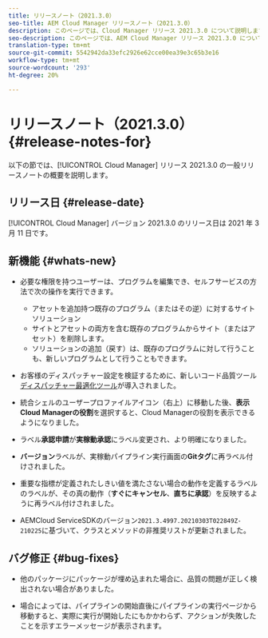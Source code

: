 ```yaml
---
title: リリースノート（2021.3.0）
seo-title: AEM Cloud Manager リリースノート（2021.3.0）
description: このページでは、Cloud Manager リリース 2021.3.0 について説明します。
seo-description: このページでは、AEM Cloud Manager リリース 2021.3.0 について説明します。
translation-type: tm+mt
source-git-commit: 5542942da33efc2926e62cce00ea39e3c65b3e16
workflow-type: tm+mt
source-wordcount: '293'
ht-degree: 20%

---
```


# リリースノート（2021.3.0） {#release-notes-for}

以下の節では、[!UICONTROL Cloud Manager] リリース 2021.3.0 の一般リリースノートの概要を説明します。

## リリース日 {#release-date}

[!UICONTROL Cloud Manager] バージョン 2021.3.0 のリリース日は 2021 年 3 月 11 日です。

## 新機能 {#whats-new}

* 必要な権限を持つユーザーは、プログラムを編集でき、セルフサービスの方法で次の操作を実行できます。

   * アセットを追加持つ既存のプログラム（またはその逆）に対するサイトソリューション
   * サイトとアセットの両方を含む既存のプログラムからサイト（またはアセット）を削除します。
   * ソリューションの追加（戻す）は、既存のプログラムに対して行うことも、新しいプログラムとして行うこともできます。

* お客様のディスパッチャー設定を検証するために、新しいコード品質ツール[ディスパッチャー最適化ツール](https://experienceleague.adobe.com/docs/experience-manager-cloud-manager/using/how-to-use/custom-code-quality-rules.html?lang=en#dispatcher-optimization-tool-rules)が導入されました。

* 統合シェルのユーザープロファイルアイコン（右上）に移動した後、**表示Cloud Managerの役割**&#x200B;を選択すると、Cloud Managerの役割を表示できるようになりました。

* ラベル&#x200B;**承認申請**&#x200B;が&#x200B;**実稼動承認**&#x200B;にラベル変更され、より明確になりました。

* **バージョン**&#x200B;ラベルが、実稼動パイプライン実行画面の&#x200B;**Gitタグ**&#x200B;に再ラベル付けされました。

* 重要な指標が定義されたしきい値を満たさない場合の動作を定義するラベルのラベルが、その真の動作（**すぐにキャンセル**、**直ちに承認**）を反映するように再ラベル付けされました。

* AEMCloud ServiceSDKのバージョン`2021.3.4997.20210303T022849Z-210225`に基づいて、クラスとメソッドの非推奨リストが更新されました。

## バグ修正 {#bug-fixes}

* 他のパッケージにパッケージが埋め込まれた場合に、品質の問題が正しく検出されない場合がありました。

* 場合によっては、パイプラインの開始直後にパイプラインの実行ページから移動すると、実際に実行が開始したにもかかわらず、アクションが失敗したことを示すエラーメッセージが表示されます。